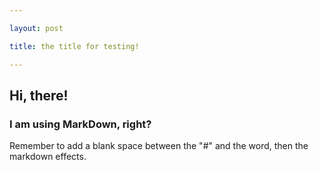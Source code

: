 ```yaml
---

layout: post

title: the title for testing!

---
```

## Hi, there! 
### I am using MarkDown, right? 
Remember to add a blank space between the "#" and the word, then the markdown effects.
